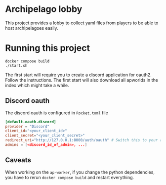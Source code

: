 Archipelago lobby
=================

This project provides a lobby to collect yaml files from players to be able to
host archipelagoes easily.

# Running this project


```
docker compose build
./start.sh
```

The first start will require you to create a discord application for oauth2. Follow the instructions.
The first start will also download all apworlds in the index which might take a while.

## Discord oauth

The discord oauth is configured in `Rocket.toml` file

```toml
[default.oauth.discord]
provider = "Discord"
client_id="<your_client_id>"
client_secret="<your_client_secret>"
redirect_uri="http://127.0.0.1:8000/auth/oauth" # Switch this to your redirect URI
admins = [<discord_id_of_admin>, ...]
```

## Caveats

When working on the `ap-worker`, if you change the python dependencies, you
have to rerun `docker compose build` and restart everything.
